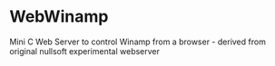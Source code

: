 WebWinamp
=========

Mini C Web Server to control Winamp from a browser - derived from original nullsoft experimental webserver
